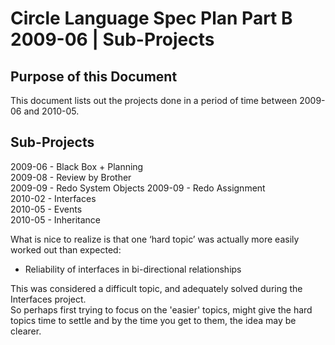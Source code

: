 ﻿Circle Language Spec Plan Part B 2009-06 | Sub-Projects
=======================================================

Purpose of this Document
------------------------

This document lists out the projects done in a period of time between 2009-06 and 2010-05.

Sub-Projects
------------

2009-06 - Black Box + Planning  
2009-08 - Review by Brother  
2009-09 - Redo System Objects 
2009-09 - Redo Assignment  
2010-02 - Interfaces  
2010-05 - Events  
2010-05 - Inheritance  

What is nice to realize is that one ‘hard topic’ was actually more easily worked out than expected:

- Reliability of interfaces in bi-directional relationships

This was considered a difficult topic, and adequately solved during the Interfaces project.  
So perhaps first trying to focus on the 'easier' topics, might give the hard topics time to settle and by the time you get to them, the idea may be clearer.